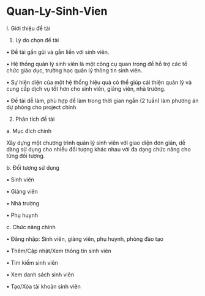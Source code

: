 # Quan-Ly-Sinh-Vien
I. Giới thiệu đề tài

1. Lý do chọn đề tài

•	Đề tài gần gũi và gắn liền với sinh viên.

•	Hệ thống quản lý sinh viên là một công cụ quan trọng để hỗ trợ các tổ chức giáo dục, trường học quản lý thông tin sinh viên.

•	Sự hiện diện của một hệ thống hiệu quả có thể giúp cải thiện quản lý và cung cấp dịch vụ tốt hơn cho sinh viên, giảng viên, nhà trường.

•	Đề tài dễ làm, phù hợp để làm trong thời gian ngắn (2 tuần) làm phương án dự phòng cho project chính

2. Phân tích đề tài

a. Mục đích chính

Xây dựng một chương trình quản lý sinh viên với giao diện đơn giản, dễ dàng sử dụng cho nhiều đối tượng khác nhau với đa dạng chức năng cho từng đối tượng.

b. Đối tượng sử dụng

•	Sinh viên


•	Giảng viên

•	Nhà trường

•	Phụ huynh

c. Chức năng chính

•	Đăng nhập: Sinh viên, giảng viên, phụ huynh, phòng đào tạo

•	Thêm/Cập nhật/Xem thông tin sinh viên

•	Tìm kiếm sinh viên 

•	Xem danh sách sinh viên

•	Tạo/Xóa tài khoản sinh viên
